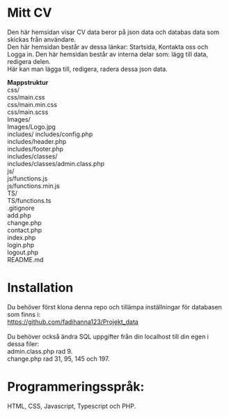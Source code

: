# Mitt CV <br />

Den här hemsidan visar CV data beror på json data och databas data som skickas från användare.<br />
Den här hemsidan består av dessa länkar: Startsida, Kontakta oss och Logga in. Den här hemsidan består av interna delar som: lägg till data, redigera delen.<br />
Här kan man lägga till, redigera, radera dessa json data.<br />

**Mappstruktur** <br />
css/ <br />
css/main.css<br />
css/main.min.css<br />
css/main.scss<br />
Images/ <br />
Images/Logo.jpg<br />
includes/
includes/config.php<br />
includes/header.php<br />
includes/footer.php<br />
includes/classes/ <br />
includes/classes/admin.class.php <br />
js/ <br />
js/functions.js <br />
js/functions.min.js <br />
TS/ <br />
TS/functions.ts <br />
.gitignore <br />
add.php <br />
change.php <br />
contact.php <br />
index.php <br />
login.php <br />
logout.php <br />
README.md <br />

# Installation<br />

Du behöver först klona denna repo och tillämpa inställningar för databasen som finns i:<br />
https://github.com/fadihanna123/Projekt_data<br />
<br />
Du behöver också ändra SQL uppgifter från din localhost till din egen i dessa filer:<br />
admin.class.php rad 9.<br />
change.php rad 31, 95, 145 och 197.<br />

# Programmeringsspråk:

HTML, CSS, Javascript, Typescript och PHP.
